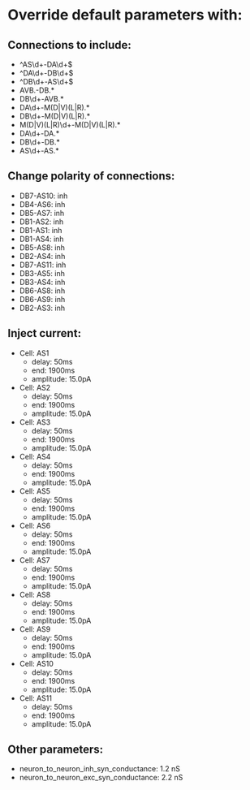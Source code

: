 # Override default parameters with:
## Connections to include:
- ^AS\d+-DA\d+$
- ^DA\d+-DB\d+$
- ^DB\d+-AS\d+$
- AVB.-DB.*
- DB\d+-AVB.*
- DA\d+-M(D|V)(L|R).*
- DB\d+-M(D|V)(L|R).*
- M(D|V)(L|R)\d+-M(D|V)(L|R).*
- DA\d+-DA.*
- DB\d+-DB.*
- AS\d+-AS.*

## Change polarity of connections:
- DB7-AS10: inh
- DB4-AS6: inh
- DB5-AS7: inh
- DB1-AS2: inh
- DB1-AS1: inh
- DB1-AS4: inh
- DB5-AS8: inh
- DB2-AS4: inh
- DB7-AS11: inh
- DB3-AS5: inh
- DB3-AS4: inh
- DB6-AS8: inh
- DB6-AS9: inh
- DB2-AS3: inh

## Inject current:
- Cell: AS1
    - delay: 50ms
    - end: 1900ms
    - amplitude: 15.0pA
- Cell: AS2
    - delay: 50ms
    - end: 1900ms
    - amplitude: 15.0pA
- Cell: AS3
    - delay: 50ms
    - end: 1900ms
    - amplitude: 15.0pA
- Cell: AS4
    - delay: 50ms
    - end: 1900ms
    - amplitude: 15.0pA
- Cell: AS5
    - delay: 50ms
    - end: 1900ms
    - amplitude: 15.0pA
- Cell: AS6
    - delay: 50ms
    - end: 1900ms
    - amplitude: 15.0pA
- Cell: AS7
    - delay: 50ms
    - end: 1900ms
    - amplitude: 15.0pA
- Cell: AS8
    - delay: 50ms
    - end: 1900ms
    - amplitude: 15.0pA
- Cell: AS9
    - delay: 50ms
    - end: 1900ms
    - amplitude: 15.0pA
- Cell: AS10
    - delay: 50ms
    - end: 1900ms
    - amplitude: 15.0pA
- Cell: AS11
    - delay: 50ms
    - end: 1900ms
    - amplitude: 15.0pA

## Other parameters:
- neuron_to_neuron_inh_syn_conductance: 1.2 nS
- neuron_to_neuron_exc_syn_conductance: 2.2 nS

